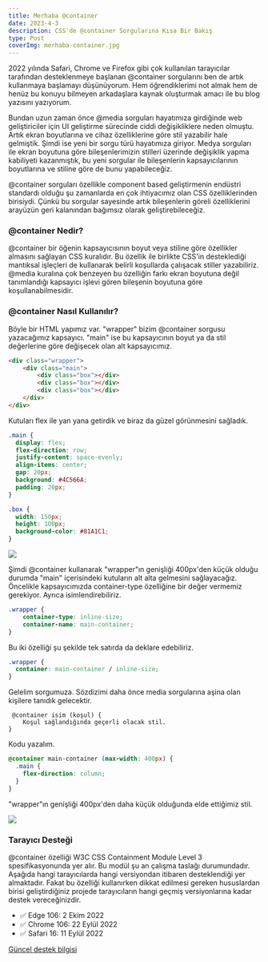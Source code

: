 ```yaml
---
title: Merhaba @container
date: 2023-4-3
description: CSS'de @container Sorgularına Kısa Bir Bakış 
type: Post
coverImg: merhaba-container.jpg
---
```

2022 yılında Safari, Chrome ve Firefox gibi çok kullanılan tarayıcılar tarafından desteklenmeye başlanan @container sorgularını ben de artık kullanmaya başlamayı düşünüyorum. Hem öğrendiklerimi not almak hem de henüz bu konuyu bilmeyen arkadaşlara kaynak oluşturmak amacı ile bu blog yazısını yazıyorum.
 
Bundan uzun zaman önce @media sorguları hayatımıza girdiğinde web geliştiriciler için UI geliştirme sürecinde ciddi değişikliklere neden olmuştu. Artık ekran boyutlarına ve cihaz özelliklerine göre stil yazabilir hale gelmiştik. Şimdi ise yeni bir sorgu türü hayatımıza giriyor. Medya sorguları ile ekran boyutuna göre bileşenlerimizin stilleri üzerinde değişiklik yapma kabiliyeti kazanmıştık, bu yeni sorgular ile bileşenlerin kapsayıcılarının boyutlarına ve stiline göre de bunu yapabileceğiz. 

@container sorguları özellikle component based geliştirmenin endüstri standardı olduğu şu zamanlarda en çok ihtiyacımız olan CSS özelliklerinden birisiydi. Çünkü bu sorgular sayesinde artık bileşenlerin göreli özelliklerini arayüzün geri kalanından bağımsız olarak geliştirebileceğiz.

### @container Nedir?

@container bir öğenin kapsayıcısının boyut veya stiline göre özellikler almasını sağlayan CSS kuralıdır. Bu özellik ile birlikte CSS'in desteklediği mantıksal işleçleri de kullanarak belirli koşullarda çalışacak stiller yazabiliriz. @media kuralına çok benzeyen bu özelliğin farkı ekran boyutuna değil tanımlandığı kapsayıcı işlevi gören bileşenin boyutuna göre koşullanabilmesidir.

### @container Nasıl Kullanılır?

Böyle bir HTML yapımız var. "wrapper" bizim @container sorgusu yazacağımız kapsayıcı. "main" ise bu kapsayıcının boyut ya da stil değerlerine göre değişecek olan alt kapsayıcımız.

```html
<div class="wrapper">
    <div class="main">
        <div class="box"></div>
        <div class="box"></div>
        <div class="box"></div>
    </div>
</div>
```

Kutuları flex ile yan yana getirdik ve biraz da güzel görünmesini sağladık.

```css
.main {
  display: flex;
  flex-direction: row;
  justify-content: space-evenly;
  align-items: center;
  gap: 20px;
  background: #4C566A;
  padding: 20px;
}

.box {
  width: 150px;
  height: 100px;
  background-color: #81A1C1;
}
```

![](/content-img/container-1.jpg)

Şimdi @container kullanarak "wrapper"ın genişliği 400px'den küçük olduğu durumda "main" içerisindeki kutuların alt alta gelmesini sağlayacağız. Öncelikle kapsayıcımızda container-type özelliğine bir değer vermemiz gerekiyor. Ayrıca isimlendirebiliriz.

```css
.wrapper {
    container-type: inline-size;
    container-name: main-container;
}
```

Bu iki özelliği şu şekilde tek satırda da deklare edebiliriz.

```css
.wrapper {
  container: main-container / inline-size;
}
```

Gelelim sorgumuza. Sözdizimi daha önce media sorgularına aşina olan kişilere tanıdık gelecektir.

```plaintext
 @container isim (koşul) {
    Koşul sağlandığında geçerli olacak stil.
}
```

Kodu yazalım.

```css
@container main-container (max-width: 400px) {
  .main {
    flex-direction: column;
  }
}
```
"wrapper"ın genişliği 400px'den daha küçük olduğunda elde ettiğimiz stil.

![](/content-img/container-2.jpg)


### Tarayıcı Desteği
@container özelliği W3C CSS Containment Module Level 3 spesifikasyonunda yer alır. Bu modül şu an çalışma taslağı durumundadır. Aşağıda hangi tarayıcılarda hangi versiyondan itibaren desteklendiği yer almaktadır. Fakat bu özelliği kullanırken dikkat edilmesi gereken hususlardan birisi geliştirdiğiniz projede tarayıcıların hangi geçmiş versiyonlarına kadar destek vereceğinizdir.

- ✅ Edge 106: 2 Ekim 2022   
- ✅ Chrome 106: 22 Eylül 2022  
- ✅ Safari 16: 11 Eylül 2022 

[Güncel destek bilgisi](https://caniuse.com/css-container-queries)

